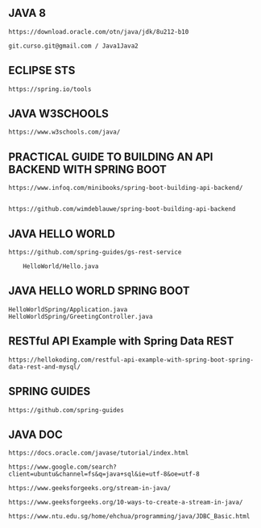 

JAVA 8
------

	https://download.oracle.com/otn/java/jdk/8u212-b10

	git.curso.git@gmail.com / Java1Java2


ECLIPSE STS
-----------

	https://spring.io/tools

	
JAVA W3SCHOOLS
--------------

	https://www.w3schools.com/java/


PRACTICAL GUIDE TO BUILDING AN API BACKEND WITH SPRING BOOT
-----------------------------------------------------------

	https://www.infoq.com/minibooks/spring-boot-building-api-backend/


	https://github.com/wimdeblauwe/spring-boot-building-api-backend



JAVA HELLO WORLD
----------------

	https://github.com/spring-guides/gs-rest-service
	
		HelloWorld/Hello.java



JAVA HELLO WORLD SPRING BOOT
----------------------------

	HelloWorldSpring/Application.java
	HelloWorldSpring/GreetingController.java

RESTful API Example with Spring Data REST
-----------------------------------------

	https://hellokoding.com/restful-api-example-with-spring-boot-spring-data-rest-and-mysql/

SPRING GUIDES
-------------

	https://github.com/spring-guides

JAVA DOC
--------

	https://docs.oracle.com/javase/tutorial/index.html
	
	https://www.google.com/search?client=ubuntu&channel=fs&q=java+sql&ie=utf-8&oe=utf-8
	
	https://www.geeksforgeeks.org/stream-in-java/
	
	https://www.geeksforgeeks.org/10-ways-to-create-a-stream-in-java/
	
	https://www.ntu.edu.sg/home/ehchua/programming/java/JDBC_Basic.html
